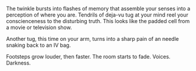 The twinkle bursts into flashes of memory that assemble your senses into a perception
of where you are. Tendrils of deja-vu tug at your mind reel your conscienceness to the disturbing truth. This looks like the padded cell from a movie or television show.

Another tug, this time on your arm, turns into a sharp pain of an needle snaking back to
an IV bag. 

Footsteps grow louder, then faster. The room starts to fade. Voices. Darkness. 

